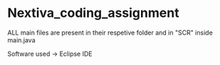 # Nextiva_coding_assignment


ALL main files are present in their respetive folder and in "SCR" inside main.java

Software used -> Eclipse IDE
